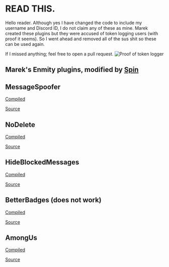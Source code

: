 # READ THIS.
Hello reader. Although yes I have changed the code to include my username and Discord ID, I do not claim any of these as mine. Marek created these plugins but they were accused of token logging users (with proof it seems). So I went ahead and removed all of the sus shit so these can be used again.

If I missed anything; feel free to open a pull request.
![Proof of token logger](https://cdn.spin.rip/r/DiscordDevelopment_7206243177.png)

## Marek's Enmity plugins, modified by [Spin](https://spin.rip)


## MessageSpoofer
[Compiled](https://raw.githubusercontent.com/spinfal/enmity-plugins/master/dist/MessageSpoofer.js)

[Source](https://github.com/spinfal/enmity-plugins/tree/master/MessageSpoofer)
## NoDelete
[Compiled](https://raw.githubusercontent.com/spinfal/enmity-plugins/master/dist/NoDelete.js)

[Source](https://github.com/spinfal/enmity-plugins/tree/master/NoDelete)
## HideBlockedMessages
[Compiled](https://raw.githubusercontent.com/spinfal/enmity-plugins/master/dist/HideBlockedMessages.js)

[Source](https://github.com/spinfal/enmity-plugins/tree/master/HideBlockedMessages)
## BetterBadges (does not work)
[Compiled](https://raw.githubusercontent.com/spinfal/enmity-plugins/master/dist/BetterBadges.js)

[Source](https://github.com/spinfal/enmity-plugins/tree/master/BetterBadges)
## AmongUs
[Compiled](https://raw.githubusercontent.com/spinfal/enmity-plugins/master/dist/AmongUs.js)

[Source](https://github.com/spinfal/enmity-plugins/tree/master/AmongUs)
